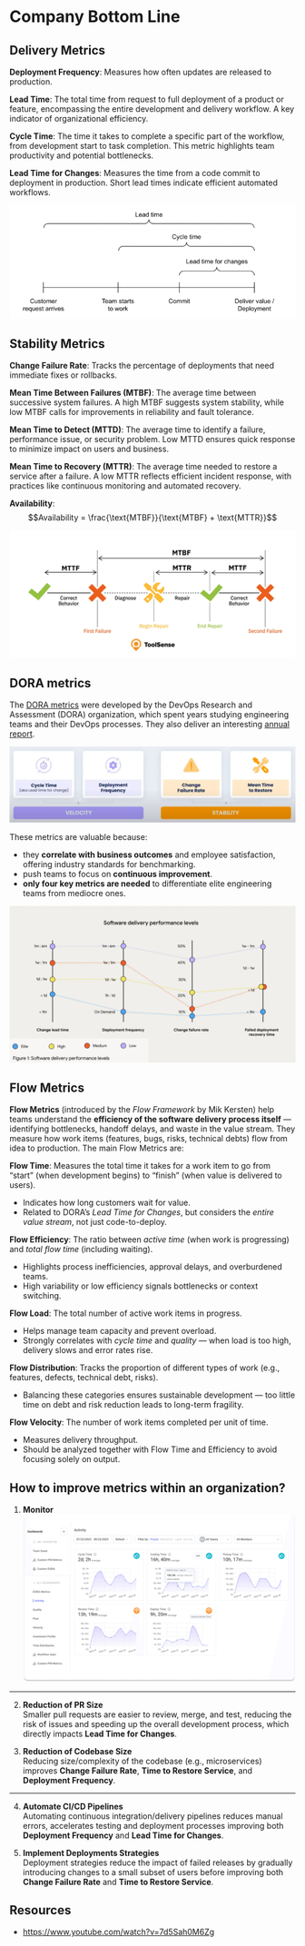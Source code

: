 # Company Bottom Line

## Delivery Metrics

**Deployment Frequency**: Measures how often updates are released to production.

**Lead Time**: The total time from request to full deployment of a product or feature, encompassing the entire development and delivery workflow. A key indicator of organizational efficiency.

**Cycle Time**: The time it takes to complete a specific part of the workflow, from development start to task completion. This metric highlights team productivity and potential bottlenecks.

**Lead Time for Changes**: Measures the time from a code commit to deployment in production. Short lead times indicate efficient automated workflows.

![](images/devops-lead-time.webp)


## Stability Metrics
**Change Failure Rate**: Tracks the percentage of deployments that need immediate fixes or rollbacks.

**Mean Time Between Failures (MTBF)**: The average time between successive system failures. A high MTBF suggests system stability, while low MTBF calls for improvements in reliability and fault tolerance.

**Mean Time to Detect (MTTD)**: The average time to identify a failure, performance issue, or security problem. Low MTTD ensures quick response to minimize impact on users and business.

**Mean Time to Recovery (MTTR)**: The average time needed to restore a service after a failure. A low MTTR reflects efficient incident response, with practices like continuous monitoring and automated recovery.

**Availability**: $$Availability = \frac{\text{MTBF}}{\text{MTBF} + \text{MTTR}}$$

![](images/devops-metrics.webp)

## DORA metrics
The  [DORA metrics]((https://linearb.io/blog/dora-metrics)) were developed by the DevOps Research and Assessment (DORA) organization, which spent years studying engineering teams and their DevOps processes. They also deliver an interesting [annual report](../../../books/dora-report-2024.pdf).

![](images/dora-metrics.webp)

These metrics are valuable because:
* they **correlate with business outcomes** and employee satisfaction, offering industry standards for benchmarking. 
* push teams to focus on **continuous improvement**.
* **only four key metrics are needed** to differentiate elite engineering teams from mediocre ones.

![](images/dora-categories.webp)
   
## Flow Metrics

**Flow Metrics** (introduced by the *Flow Framework* by Mik Kersten) help teams understand the **efficiency of the software delivery process itself** — identifying bottlenecks, handoff delays, and waste in the value stream. They measure how work items (features, bugs, risks, technical debts) flow from idea to production. The main Flow Metrics are:

**Flow Time**: Measures the total time it takes for a work item to go from “start” (when development begins) to “finish” (when value is delivered to users).
   * Indicates how long customers wait for value.
   * Related to DORA’s *Lead Time for Changes*, but considers the *entire value stream*, not just code-to-deploy.

**Flow Efficiency**: The ratio between *active time* (when work is progressing) and *total flow time* (including waiting).
   * Highlights process inefficiencies, approval delays, and overburdened teams.
   * High variability or low efficiency signals bottlenecks or context switching.

**Flow Load**: The total number of active work items in progress.
   * Helps manage team capacity and prevent overload.
   * Strongly correlates with *cycle time* and *quality* — when load is too high, delivery slows and error rates rise.

**Flow Distribution**: Tracks the proportion of different types of work (e.g., features, defects, technical debt, risks).
   * Balancing these categories ensures sustainable development — too little time on debt and risk reduction leads to long-term fragility.

**Flow Velocity**: The number of work items completed per unit of time.
   * Measures delivery throughput.
   * Should be analyzed together with Flow Time and Efficiency to avoid focusing solely on output.

## How to improve metrics within an organization?

1. **Monitor**  
   ![](images/linearb-dashboard.webp)

--- 

2. **Reduction of PR Size**  
   Smaller pull requests are easier to review, merge, and test, reducing the risk of issues and speeding up the overall development process, which directly impacts **Lead Time for Changes**.

3. **Reduction of Codebase Size**  
   Reducing size/complexity of the codebase (e.g., microservices) improves **Change Failure Rate**, **Time to Restore Service**, and **Deployment Frequency**.

---

4. **Automate CI/CD Pipelines**  
   Automating continuous integration/delivery pipelines reduces manual errors, accelerates testing and deployment processes improving both **Deployment Frequency** and **Lead Time for Changes**.

5. **Implement Deployments Strategies**  
   Deployment strategies reduce the impact of failed releases by gradually introducing changes to a small subset of users before improving both **Change Failure Rate** and **Time to Restore Service**.


## Resources
- https://www.youtube.com/watch?v=7d5Sah0M6Zg
